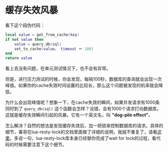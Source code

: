 # 缓存失效风暴

看下这个段伪代码：

```lua
local value = get_from_cache(key)
if not value then
	value = query_db(sql)
	set_to_cache(value， timeout ＝ 100)
end
return value
```
看上去没有问题，在单元测试情况下，也不会有异常。

但是，进行压力测试的时候，你会发现，每隔100秒，数据库的查询就会出现一次峰值。如果你的cache失效时间设置的比较长，那么这个问题被发现的机率就会降低。

为什么会出现峰值呢？想象一下，在cache失效的瞬间，如果并发请求有1000条同时到了 `query_db(sql)` 这个函数会怎样？没错，会有1000个请求打向数据库。这就是缓存失效瞬间引起的风暴。它有一个英文名，叫 **"dog-pile effect"**。

怎么解决？自然的想法是发现缓存失效后，加一把锁来控制数据库的请求。具体的细节，春哥在lua-resty-lock的文档里面做了详细的说明，我就不重复了，请看[这里](https://github.com/openresty/lua-resty-lock#for-cache-locks)。多说一句，lua-resty-lock库本身已经替你完成了wait for lock的过程，看代码的时候需要注意下这个细节。
